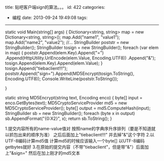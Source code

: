 title: 贴吧客户端sign的算法。。。
id: 422
categories:
  - 编程
date: 2013-09-24 19:49:08
tags:
---

</pre>
static void Main(string[] args)
{
    Dictionary&lt;string, string&gt; map
      = new Dictionary&lt;string, string&gt;();
    map.Add("name1", "value1");
    map.Add("name2", "value2");
    //...
    StringBuilder poststr = new StringBuilder();
    StringBuilder tosign = new StringBuilder();
    foreach (var elem in map)
    {
        poststr.Append(elem.Key).Append("=")
               .Append(HttpUtility.UrlEncode(elem.Value, Encoding.UTF8))
               .Append("&amp;");
        tosign.Append(elem.Key).Append(elem.Value);
    }
    tosign.Append("tiebaclient!!!");
    poststr.Append("sign=").Append(MD5Encrypt(tosign.ToString(), Encoding.UTF8));
    Console.WriteLine(poststr.ToString());

}

static string MD5Encrypt(string text, Encoding enco)
{
    byte[] input = enco.GetBytes(text);
    MD5CryptoServiceProvider md5
      = new MD5CryptoServiceProvider();
    byte[] output = md5.ComputeHash(input);
    StringBuilder sb = new StringBuilder();
    foreach (byte x in output)
      sb.AppendFormat("{0:X2}", x);
    return sb.ToString();
}
</pre>

1.提交内容所有的name-value值对 按照name的字典序升序排列（要是不知道就以抓包出来的顺序为准） 之后后面加上"tiebaclient!!!" 并去掉"&amp;"这个字符
2.以UTF-8编码计算md5值 计算md5的时候应该输入一个byte[] 以UTF-8编码getbytes就好
3.在原始的提交内容（不带"tiebaclient"，但是带"&amp;"）后面加上"&amp;sign=" 然后在加上刚才的md5文本